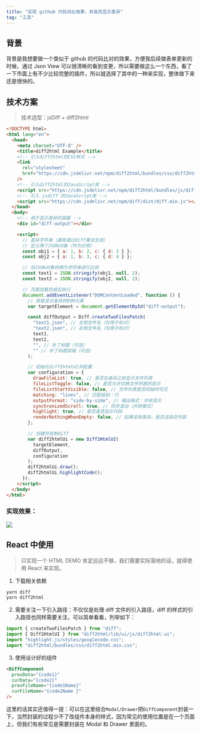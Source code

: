 ```yaml
---
title: "实现 github 代码对比效果，并高亮显示差异"
tag: "工具"
---
```


## 背景

背景是我想要做一个类似于 github 的代码比对的效果，方便我后续做表单更新的时候，通过 Json View 可以很清晰的看到变更，所以需要做这么一个东西，看了一下市面上有不少比较完整的插件，所以就选择了其中的一种来实现，整体做下来还是很快的。

## 技术方案

> 技术选型：jsDiff + diff2html

```html
<!DOCTYPE html>
<html lang="en">
  <head>
    <meta charset="UTF-8" />
    <title>diff2html Example</title>
    <!-- 引入diff2html的CSS样式 -->
    <link
      rel="stylesheet"
      href="https://cdn.jsdelivr.net/npm/diff2html/bundles/css/diff2html.min.css"
    />
    <!-- 引入diff2html的JavaScript库 -->
    <script src="https://cdn.jsdelivr.net/npm/diff2html/bundles/js/diff2html-ui.min.js"></script>
    <!-- 引入 jsdiff 的JavaScript库 -->
    <script src="https://cdn.jsdelivr.net/npm/diff/dist/diff.min.js"></script>
  </head>
  <body>
    <!-- 用于显示差异的容器 -->
    <div id="diff-output"></div>

    <script>
      // 差异字符串（通常通过diff算法生成）
      // 定义两个JSON对象（作为示例）
      const obj1 = { a: 1, b: 2, c: { d: 3 } };
      const obj2 = { a: 1, b: 3, c: { d: 4 } };

      // 将JSON对象转换为字符串进行比较
      const text1 = JSON.stringify(obj1, null, 2);
      const text2 = JSON.stringify(obj2, null, 2);

      // 页面加载完成后执行
      document.addEventListener("DOMContentLoaded", function () {
        // 获取显示差异的DOM元素
        var targetElement = document.getElementById("diff-output");

        const diffOutput = Diff.createTwoFilesPatch(
          "text1.json", // 左侧文件名（仅用于标识）
          "text2.json", // 右侧文件名（仅用于标识）
          text1,
          text2,
          "", // 补丁标题（可选）
          "" // 补丁标题前缀（可选）
        );

        // 初始化diff2htmlUI并配置
        var configuration = {
          drawFileList: true, // 是否在差异之前显示文件列表
          fileListToggle: false, // 是否允许切换文件列表的显示
          fileListStartVisible: false, // 文件列表是否初始时可见
          matching: "lines", // 匹配级别：行
          outputFormat: "side-by-side", // 输出格式：并排显示
          synchronizedScroll: true, // 同步滚动（并排模式）
          highlight: true, // 是否高亮显示代码
          renderNothingWhenEmpty: false, // 如果没有差异，是否渲染空内容
        };

        // 创建并绘制diff
        var diff2htmlUi = new Diff2HtmlUI(
          targetElement,
          diffOutput,
          configuration
        );
        diff2htmlUi.draw();
        diff2htmlUi.highlightCode();
      });
    </script>
  </body>
</html>
```

### 实现效果：

<img src="../imgs/92/01.webp" />

## React 中使用

> 只实现一个 HTML DEMO 肯定远远不够，我们需要实际落地的话，就得使用 React 来实现。

1. 下载相关依赖

```sh
yarn diff
yarn diff2html
```

2. 需要关注一下引入路径：不仅仅是处理 diff 文件的引入路径，diff 的样式的引入路径也同样需要关注，可以简单看看，列举如下：

```js
import { createTwoFilesPatch } from "diff";
import { Diff2HtmlUI } from "diff2html/lib/ui/js/diff2html-ui";
import "highlight.js/styles/googlecode.css";
import "diff2html/bundles/css/diff2html.min.css";
```

3. 使用设计好的组件

```html
<DiffComponent
  prevData="{code1}"
  curData="{code2}"
  prevFileName="{code1Name}"
  curFileName="{code2Name }"
/>
```

这里的话其实还值得一提：可以在这里结合`Modal/Drawer`把`DiffComponent`封装一下，当然封装的过程少不了改组件本身的样式，因为常见的使用位置是在一个页面上，但我们有些常见是需要封装在 Modal 和 Drawer 里面的。
